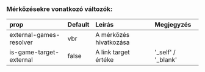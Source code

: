 ### Mérkőzésekre vonatkozó változók:
| prop                    | Default | Leírás                 | Megjegyzés            |
| :---------------------- | :------ | :--------------------- | :-------------------- |
| external-games-resolver | vbr     | A mérkőzés hivatkozása |                       |
| is-game-target-external | false   | A link target értéke   | '\_self' / '\_blank' |

